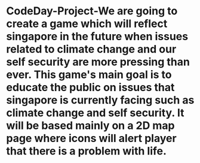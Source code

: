 # CodeDay-Project-We are going to create a game which will reflect singapore in the future when issues related to climate change and our self security are more pressing than ever. This game's main goal is to educate the public on issues that singapore is currently facing such as climate change and self security. It will be based mainly on a 2D map page where icons will alert player that there is a problem with life. 
